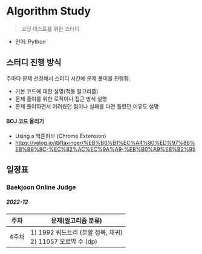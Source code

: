 # Algorithm Study

> 코딩 테스트를 위한 스터디
- 언어: Python

## 스터디 진행 방식

주마다 문제 선정해서 스터디 시간에 문제 풀이를 진행함.

- 기본 코드에 대한 설명(적용 알고리즘)
- 문제 풀이를 위한 로직이나 접근 방식 설명
- 문제 풀이하면서 어려웠던 점이나 실패를 다면 틀렸던 이유도 설명

#### BOJ 코드 올리기
- Using a 백준허브 (Chrome Extension)    
- https://velog.io/@flaxinger/%EB%B0%B1%EC%A4%80%ED%97%88%EB%B8%8C-%EC%82%AC%EC%9A%A9-%EB%B0%A9%EB%B2%95

## 일정표

### Baekjoon Online Judge

##### 2022-12

| **주차** | **문제(알고리즘 분류)** |
| -------- | ----------------------------------------- |
| 4주차    | 1) 1992 쿼드트리 (분할 정복, 재귀) <br> 2) 11057 오르막 수 (dp) |
